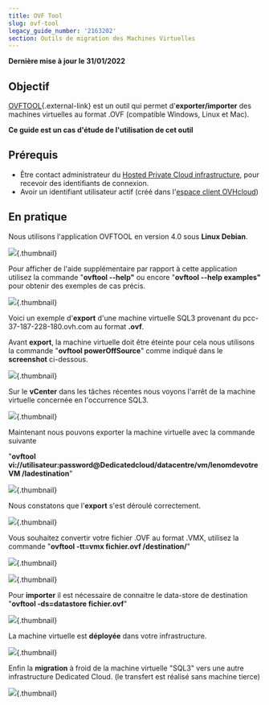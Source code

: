 ```yaml
---
title: OVF Tool
slug: ovf-tool
legacy_guide_number: '2163202'
section: Outils de migration des Machines Virtuelles
---
```


**Dernière mise à jour le 31/01/2022**

## Objectif

[OVFTOOL](https://www.vmware.com/support/developer/ovf/){.external-link} est un outil qui permet d'**exporter/importer** des machines virtuelles au format .OVF (compatible Windows, Linux et Mac).

**Ce guide est un cas d'étude de l'utilisation de cet outil**

## Prérequis

- Être contact administrateur du [Hosted Private Cloud infrastructure](https://www.ovhcloud.com/fr/enterprise/products/hosted-private-cloud/), pour recevoir des identifiants de connexion.
- Avoir un identifiant utilisateur actif (créé dans l'[espace client OVHcloud](https://www.ovh.com/auth/?action=gotomanager&from=https://www.ovh.com/fr/&ovhSubsidiary=fr))


## En pratique

Nous utilisons l'application OVFTOOL en version 4.0 sous **Linux Debian**.

![](images/ovftool.png){.thumbnail}

Pour afficher de l'aide supplémentaire par rapport à cette application utilisez la commande "**ovftool --help"** ou encore "**ovftool --help examples"** pour obtenir des exemples de cas précis.

![](images/ovftool2.png){.thumbnail}

Voici un exemple d'**export** d'une machine virtuelle SQL3 provenant du pcc-37-187-228-180.ovh.com au format **.ovf**.

Avant **export**, la machine virtuelle doit être éteinte pour cela nous utilisons la commande "**ovftool powerOffSource**" comme indiqué dans le **screenshot** ci-dessous.

![](images/ovftool5.png){.thumbnail}

Sur le **vCenter** dans les tâches récentes nous voyons l'arrêt de la machine virtuelle concernée en l'occurrence SQL3.

![](images/ovftool4.png){.thumbnail}

Maintenant nous pouvons exporter la machine virtuelle avec la commande suivante

"**ovftool vi://utilisateur:password@Dedicatedcloud/datacentre/vm/lenomdevotreVM /ladestination**"

![](images/ovftool6.png){.thumbnail}

Nous constatons que l'**export** s'est déroulé correctement.

![](images/ovftool7.png){.thumbnail}

Vous souhaitez convertir votre fichier .OVF au format .VMX, utilisez la commande "**ovftool -tt=vmx fichier.ovf /destination/**"

![](images/ovftool8.png){.thumbnail}

![](images/ovftool9.png){.thumbnail}

Pour **importer** il est nécessaire de connaitre le data-store de destination "**ovftool -ds=datastore fichier.ovf**"

![](images/ovftool11.png){.thumbnail}

La machine virtuelle est **déployée** dans votre infrastructure.

![](images/ovftool12.png){.thumbnail}

Enfin la **migration** à froid de la machine virtuelle "SQL3" vers une autre infrastructure Dedicated Cloud. (le transfert est réalisé sans machine tierce)

![](images/ovftool14.png){.thumbnail}
